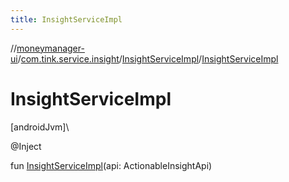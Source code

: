 ```yaml
---
title: InsightServiceImpl
---
```

//[moneymanager-ui](../../../index.html)/[com.tink.service.insight](../index.html)/[InsightServiceImpl](index.html)/[InsightServiceImpl](-insight-service-impl.html)



# InsightServiceImpl



[androidJvm]\




@Inject



fun [InsightServiceImpl](-insight-service-impl.html)(api: ActionableInsightApi)





